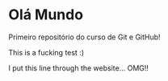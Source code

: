 # Olá Mundo
 Primeiro repositório do curso de Git e GitHub!

 This is a fucking test :)
 
 I put this line through the website... OMG!!
